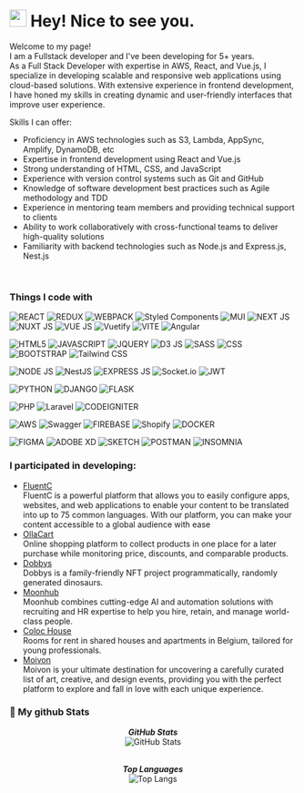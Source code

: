 <h1><img src="https://emojis.slackmojis.com/emojis/images/1531849430/4246/blob-sunglasses.gif?1531849430" width="30"/> Hey! Nice to see you.</h1>

<p>Welcome to my page! </br> I am a Fullstack developer and I've been developing for 5+ years.<br>
As a Full Stack Developer with expertise in AWS, React, and Vue.js, I specialize in developing scalable and responsive web applications using cloud-based solutions.
With extensive experience in frontend development, I have honed my skills in creating dynamic and user-friendly interfaces that improve user experience.<br>

Skills I can offer:

- Proficiency in AWS technologies such as S3, Lambda, AppSync, Amplify, DynamoDB, etc
- Expertise in frontend development using React and Vue.js
- Strong understanding of HTML, CSS, and JavaScript
- Experience with version control systems such as Git and GitHub
- Knowledge of software development best practices such as Agile methodology and TDD
- Experience in mentoring team members and providing technical support to clients
- Ability to work collaboratively with cross-functional teams to deliver high-quality solutions
- Familiarity with backend technologies such as Node.js and Express.js, Nest.js
<br>
</p>
<h3>Things I code with</h3>
<p>
  <img alt="REACT" src="https://img.shields.io/badge/React-20232A?style=for-the-badge&logo=react&logoColor=61DAFB" />
  <img alt="REDUX" src="https://img.shields.io/badge/Redux-593D88?style=for-the-badge&logo=redux&logoColor=white" />
  <img alt="WEBPACK" src="https://img.shields.io/badge/Webpack-8DD6F9?style=for-the-badge&logo=Webpack&logoColor=white" />
  <img alt="Styled Components" src="https://img.shields.io/badge/styled--components-DB7093?style=for-the-badge&logo=styled-components&logoColor=white" />
  <img alt="MUI" src="https://img.shields.io/badge/Material%20UI-007FFF?style=for-the-badge&logo=mui&logoColor=white" />
  <img alt="NEXT JS" src="https://img.shields.io/badge/next.js-000000?style=for-the-badge&logo=nextdotjs&logoColor=white" />
  <img alt="NUXT JS" src="https://img.shields.io/badge/nuxt.js-00C58E?style=for-the-badge&logo=nuxtdotjs&logoColor=white" />
  <img alt="VUE JS" src="https://img.shields.io/badge/Vue.js-35495E?style=for-the-badge&logo=vuedotjs&logoColor=4FC08D" />
  <img alt="Vuetify" src="https://img.shields.io/badge/Vuetify-1867C0?style=for-the-badge&logo=vuetify&logoColor=white" />
  <img alt="VITE" src="https://img.shields.io/badge/Vite-B73BFE?style=for-the-badge&logo=vite&logoColor=FFD62E" />
  <img alt="Angular" src="https://img.shields.io/badge/Angular-DD0031?style=for-the-badge&logo=angular&logoColor=white" />
</p>
<p>
  <img alt="HTML5" src="https://img.shields.io/badge/HTML5-E34F26?style=for-the-badge&logo=html5&logoColor=white" />
  <img alt="JAVASCRIPT" src="https://img.shields.io/badge/JavaScript-323330?style=for-the-badge&logo=javascript&logoColor=F7DF1E" />
  <img alt="JQUERY" src="https://img.shields.io/badge/jQuery-0769AD?style=for-the-badge&logo=jquery&logoColor=white" />
  <img alt="D3 JS" src="https://img.shields.io/badge/d3.js-F9A03C?style=for-the-badge&logo=d3.js&logoColor=white" />
  <img alt="SASS" src="https://img.shields.io/badge/Sass-CC6699?style=for-the-badge&logo=sass&logoColor=white" />
  <img alt="CSS" src="https://img.shields.io/badge/CSS3-1572B6?style=for-the-badge&logo=css3&logoColor=white" />
  <img alt="BOOTSTRAP" src="https://img.shields.io/badge/Bootstrap-563D7C?style=for-the-badge&logo=bootstrap&logoColor=white" />
  <img alt="Tailwind CSS" src="https://img.shields.io/badge/Tailwind_CSS-38B2AC?style=for-the-badge&logo=tailwind-css&logoColor=white" />
</p>
<p>
  <img alt="NODE JS" src="https://img.shields.io/badge/Node.js-339933?style=for-the-badge&logo=nodedotjs&logoColor=white" />
  <img alt="NestJS" src="https://img.shields.io/badge/nestjs-E0234E?style=for-the-badge&logo=nestjs&logoColor=white" />
  <img alt="EXPRESS JS" src="https://img.shields.io/badge/Express.js-000000?style=for-the-badge&logo=express&logoColor=white" />
  <img alt="Socket.io" src="https://img.shields.io/badge/Socket.io-010101?&style=for-the-badge&logo=Socket.io&logoColor=white" />
  <img alt="JWT" src="https://img.shields.io/badge/JWT-000000?style=for-the-badge&logo=JSON%20web%20tokens&logoColor=white" />
</p>
<p>
  <img alt="PYTHON" src="https://img.shields.io/badge/Python-FFD43B?style=for-the-badge&logo=python&logoColor=blue" />
  <img alt="DJANGO" src="https://img.shields.io/badge/Django-092E20?style=for-the-badge&logo=django&logoColor=green" />
  <img alt="FLASK" src="https://img.shields.io/badge/Flask-000000?style=for-the-badge&logo=flask&logoColor=white" />
</p>
<p>
  <img alt="PHP" src="https://img.shields.io/badge/PHP-777BB4?style=for-the-badge&logo=php&logoColor=white" />
  <img alt="Laravel" src="https://img.shields.io/badge/Laravel-FF2D20?style=for-the-badge&logo=laravel&logoColor=white" />
  <img alt="CODEIGNITER" src="https://img.shields.io/badge/Codeigniter-EF4223?style=for-the-badge&logo=codeigniter&logoColor=white" />
</p>
<p>
  <img alt="AWS" src="https://img.shields.io/badge/Amazon_AWS-FF9900?style=for-the-badge&logo=amazonaws&logoColor=white" />
  <img alt="Swagger" src="https://img.shields.io/badge/Swagger-85EA2D?style=for-the-badge&logo=Swagger&logoColor=white" />
  <img alt="FIREBASE" src="https://img.shields.io/badge/firebase-ffca28?style=for-the-badge&logo=firebase&logoColor=black" />
  <img alt="Shopify" src="https://img.shields.io/badge/shopify-8DB543?style=for-the-badge&logo=Shopify&logoColor=white" />
  <img alt="DOCKER" src="https://img.shields.io/badge/Docker-2CA5E0?style=for-the-badge&logo=docker&logoColor=white" />
</p>
<p>
  <img alt="FIGMA" src="https://img.shields.io/badge/Figma-F24E1E?style=for-the-badge&logo=figma&logoColor=white" />
  <img alt="ADOBE XD" src="https://img.shields.io/badge/Adobe%20XD-470137?style=for-the-badge&logo=Adobe%20XD&logoColor=#FF61F6" />
  <img alt="SKETCH" src="https://img.shields.io/badge/Sketch-FFB387?style=for-the-badge&logo=sketch&logoColor=black" />
  <img alt="POSTMAN" src="https://img.shields.io/badge/Postman-FF6C37?style=for-the-badge&logo=Postman&logoColor=white" />
  <img alt="INSOMNIA" src="https://img.shields.io/badge/Insomnia-5849be?style=for-the-badge&logo=Insomnia&logoColor=white" />
</p>

<!-- <p>
  <img alt="React" src="https://img.shields.io/badge/-React-45b8d8?style=flat-square&logo=react&logoColor=white" />
  <img alt="Webpack" src="https://img.shields.io/badge/-Webpack-8DD6F9?style=flat-square&logo=webpack&logoColor=white" />
  <img alt="Docker" src="https://img.shields.io/badge/-Docker-46a2f1?style=flat-square&logo=docker&logoColor=white" />
  <img alt="github actions" src="https://img.shields.io/badge/-Github_Actions-2088FF?style=flat-square&logo=github-actions&logoColor=white" />
  <img alt="Google Cloud Platform" src="https://img.shields.io/badge/-Google_Cloud_Platform-1a73e8?style=flat-square&logo=google-cloud&logoColor=white" />
  <img alt="TypeScript" src="https://img.shields.io/badge/-TypeScript-007ACC?style=flat-square&logo=typescript&logoColor=white" />
  <img alt="Insomnia" src="https://img.shields.io/badge/-Insomnia-5849BE?style=flat-square&logo=insomnia&logoColor=white" />
  <img alt="Apollo" src="https://img.shields.io/badge/-Apollo%20GraphQL-311C87?style=flat-square&logo=apollo-graphql&logoColor=white" />
  <img alt="Heroku" src="https://img.shields.io/badge/-Heroku-430098?style=flat-square&logo=heroku&logoColor=white" />
  <img alt="redux" src="https://img.shields.io/badge/-Redux-764ABC?style=flat-square&logo=redux&logoColor=white" />
  <img alt="ReactiveX" src="https://img.shields.io/badge/-RxJs-B7178C?style=flat-square&logo=reactivex&logoColor=white" />
  <img alt="GraphQL" src="https://img.shields.io/badge/-GraphQL-E10098?style=flat-square&logo=graphql&logoColor=white" />
  <img alt="Sass" src="https://img.shields.io/badge/-Sass-CC6699?style=flat-square&logo=sass&logoColor=white" />
  <img alt="Styled Components" src="https://img.shields.io/badge/-Styled_Components-db7092?style=flat-square&logo=styled-components&logoColor=white" />
  <img alt="git" src="https://img.shields.io/badge/-Git-F05032?style=flat-square&logo=git&logoColor=white" />
  <img alt="NestJs" src="https://img.shields.io/badge/-NestJs-ea2845?style=flat-square&logo=nestjs&logoColor=white" />
  <img alt="angular" src="https://img.shields.io/badge/-Angular-DD0031?style=flat-square&logo=angular&logoColor=white" />
  <img alt="npm" src="https://img.shields.io/badge/-NPM-CB3837?style=flat-square&logo=npm&logoColor=white" />
  <img alt="html5" src="https://img.shields.io/badge/-HTML5-E34F26?style=flat-square&logo=html5&logoColor=white" />
  <img alt="Brave browser" src="https://img.shields.io/badge/-Brave_Browser-FB542B?style=flat-square&logo=brave&logoColor=white" />
  <img alt="Rollup" src="https://img.shields.io/badge/-Rollup-EC4A3F?style=flat-square&logo=rollup.js&logoColor=white" />
  <img alt="d3js" src="https://img.shields.io/badge/-D3.js-F9A03C?style=flat-square&logo=d3.js&logoColor=white" />
  <img alt="Prettier" src="https://img.shields.io/badge/-Prettier-F7B93E?style=flat-square&logo=prettier&logoColor=white" />
  <img alt="MongoDB" src="https://img.shields.io/badge/-MongoDB-13aa52?style=flat-square&logo=mongodb&logoColor=white" />
  <img alt="Nodejs" src="https://img.shields.io/badge/-Nodejs-43853d?style=flat-square&logo=Node.js&logoColor=white" />
</p> -->

<h3>I participated in developing:</h3>
<ul>
  <li>
    <a href="https://fluentc.io" target="_blank">FluentC</a>
    <br/>
    <span>FluentC is a powerful platform that allows you to easily configure apps, websites, and web applications to enable your content to be translated into up to 75 common languages. With our platform, you can make your content accessible to a global audience with ease</span>
  </li>
  <li>
    <a href="https://ollacart.com" target="_blank">OllaCart</a>
    <br/>
    <span>Online shopping platform to collect products in one place for a later purchase while monitoring price, discounts, and comparable products.</span>
  </li>
  <li>
    <a href="https://dobbys.io" target="_blank">Dobbys</a>
    <br/>
    <span>Dobbys is a family-friendly NFT project programmatically, randomly generated dinosaurs.</span>
  </li>
  <li>
    <a href="https://moonhub.ai" target="_blank">Moonhub</a>
    <br/>
    <span>Moonhub combines cutting-edge AI and automation solutions with recruiting and HR expertise to help you hire, retain, and manage world-class people.</span>
  </li>
  <li>
    <a href="https://www.colochousing.com" target="_blank">Coloc House</a>
    <br/>
    <span>Rooms for rent in shared houses and apartments in Belgium, tailored for young professionals.</span>
  </li>
  <li>
    <a href="https://www.moivon.com" target="_blank">Moivon</a>
    <br/>
    <span>Moivon is your ultimate destination for uncovering a carefully curated list of art, creative, and design events, providing you with the perfect platform to explore and fall in love with each unique experience.</span>
  </li>
</ul>

<h3>👀 My github Stats</h3>

<div>
  <p align="center">
  <b><em>GitHub Stats</em></b> <br/>
  <img src="https://github-readme-streak-stats.herokuapp.com/?user=AAA0109" alt="GitHub Stats" /> <br/><br/>
  </p>
</div>
<div>
  <p align="center">
  <b><em>Top Languages</em></b> <br/>
  <img src="https://github-readme-stats.vercel.app/api/top-langs/?username=AAA0109&layout=compact" alt="Top Langs" /> <br/><br/>
  </p>
</div>
